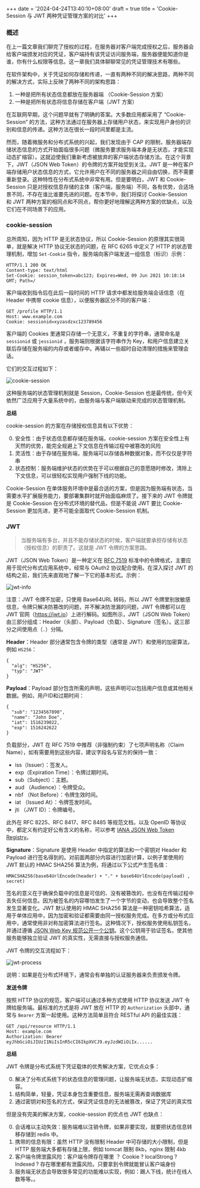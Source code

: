 +++
date = '2024-04-24T13:40:10+08:00'
draft = true
title = 'Cookie-Session 与 JWT 两种凭证管理方案的对比'
+++

### 概述

在上一篇文章我们聊完了授权的过程，在服务器对客户端完成授权之后，服务器会给客户端颁发对应的凭证，客户端持有该凭证访问服务端，服务器便能知道你是谁，你有什么权限等信息。这一章我们具体聊聊常见的凭证管理技术有哪些。

在软件架构中，关于凭证如何存储和传递，一直有两种不同的解决思路，两种不同的解决方式，实际上反映了两种不同的架构思路：

1. 一种是把所有状态信息都放在服务器端 （Cookie-Session 方案）
2. 一种是把所有状态将信息存储在客户端（JWT 方案）

在互联网早期，这个问题早就有了明确的答案。大多数应用都采用了 “Cookie-Session” 的方法，这种方法通过在服务器上存储用户状态，来实现用户身份的识别和信息的传递。这种方法在很长一段时间里都是主流。

然而，随着微服务和分布式系统的兴起，我们发现由于 CAP 的限制，服务器端存储状态信息的方式开始面临很多问题（微服务要求服务端本身是无状态，才能实现动态扩缩容）。这就迫使我们重新考虑被放弃的客户端状态存储方法。在这个背景下，JWT（JSON Web Token）的令牌的方案开始受到关注。JWT 是一种在客户端存储用户状态信息的方式，它允许用户在不同的服务器之间自由切换，而不需要重新登录。这种特性在分布式系统中非常有用。但是要明白，JWT 和 Cookie-Session 只是对授权信息存储的主体（客户端，服务端）不同，各有优势，合适场景不同，不存在谁比谁要先进的问题。在本节中，我们将探讨 Cookie-Session 和 JWT 两种方案的相同点和不同点，帮你更好地理解这两种方案的优缺点，以及它们在不同场景下的应用。

### cookie-session

总所周知，因为 HTTP 是无状态协议，所以 Cookie-Session 的原理其实很简单，就是解决 HTTP 协议无状态的问题，在 RFC 6265 中定义了 HTTP 的状态管理机制，增加 `Set-Cookie` 指令，服务端向客户端发送一组信息（标识）示例：

```
HTTP/1.1 200 OK
Content-type: text/html
Set-Cookie: session_token=abc123; Expires=Wed, 09 Jun 2021 10:18:14 GMT; Path=/
```

客户端收到指令后在此后一段时间的 HTTP 请求中都发给服务端会话信息（在 Header 中携带 cookie 信息），以便服务器区分不同的客户端：

```
GET /profile HTTP/1.1
Host: www.example.com
Cookie: sessionid=xyzasdzxc123789456
```

客户端的 Cookies 里通常只存储一个无意义，不重复的字符串，通常命名是 `sessionid` 或 `jessionid` ，服务端则根据该字符串作为 Key，和用户信息建立关联后存储在服务端的内存或者缓存中。再辅以一些超时自动清理的措施来管理会话。

它们的交互过程如下：

![cookie-session](https://s2.loli.net/2025/02/13/UoBaHJg3G4p2EKb.png)

这种服务端的状态管理机制就是 Session，Cookie-Session 也是最传统，但今天依然广泛应用于大量系统中的，由服务端与客户端联动来完成的状态管理机制。

**总结**

cookie-session 的方案在存储授权信息具有以下优势：

0.  安全性：由于状态信息都存储在服务端，cookie-session 方案在安全性上有天然的优势，能完全规避上下文信息在传输过程中被篡改的风险
0.  灵活性：由于存储在服务端，服务端可以存储各种数据对象，而不仅仅是字符串
0.  状态控制：服务端维护状态的优势在于可以根据自己的意愿随时修改，清除上下文信息，可以很轻松实现用户强制下线的功能。

Cookie-Session 在单体服务环境中是最合适的方案，但是因为服务端有状态，当需要水平扩展服务能力，要部署集群时就开始面临麻烦了。接下来的 JWT 令牌就是 Cookie-Session 在分布式环境的替代品，但是不能说 JWT 要比 Cookie-Session 更加先进，更不可能全面取代 Cookie-Session 机制。

### JWT

> 当服务端有多台，并且不能存储状态的时候，客户端就要承担存储有状态（授权信息）的职责了。这就是 JWT 令牌的方案思路。

JWT（JSON Web Token）是一种定义在 [RFC 7519](https://tools.ietf.org/html/rfc7519) 标准中的令牌格式，主要应用于现代分布式应用系统中，经常与 OAuth2 协议配合使用。在深入探讨 JWT 的结构之前，我们先来直观地了解一下它的基本形式。示例：

![jwt-info](https://s2.loli.net/2025/02/13/HTfC7nkqAcR6JiD.png)

注意：JWT 令牌不加密，只使用 Base64URL 转码，所以 JWT 令牌里别放敏感信息，令牌只解决防篡改的问题，并不解决防泄漏的问题，JWT 令牌都可以在 JWT 官网（<https://jwt.io>）上进行解码。如图所示，JWT（JSON Web Token）由三部分组成：Header（头部）、Payload（负载）、Signature（签名）。这三部分之间使用点（`.`）分隔。

**Header**：Header 部分通常包含令牌的类型（通常是 JWT）和使用的加密算法，例如 `HS256`：

```
{
  "alg": "HS256",
  "typ": "JWT"
}
```

**Payload**：Payload 部分包含所需的声明，这些声明可以包括用户信息或其他相关数据。例如，用户ID和过期时间：

```
{
  "sub": "1234567890",
  "name": "John Doe",
  "iat": 1516239022,
  "exp": 1516242622
}
```

负载部分，JWT 在 RFC 7519 中推荐（非强制约束）了七项声明名称（Claim Name），如有需要用到这些内容，建议字段名与官方的保持一致：

-   iss（Issuer）：签发人。
-   exp（Expiration Time）：令牌过期时间。
-   sub（Subject）：主题。
-   aud （Audience）：令牌受众。
-   nbf （Not Before）：令牌生效时间。
-   iat （Issued At）：令牌签发时间。
-   jti （JWT ID）：令牌编号。

此外在 RFC 8225、RFC 8417、RFC 8485 等规范文档，以及 OpenID 等协议中，都定义有约定好公有含义的名称，可以参考 [IANA JSON Web Token Registry](https://www.iana.org/assignments/jwt/jwt.xhtml)。

**Signature**：Signature 是使用 Header 中指定的算法和一个密钥对 Header 和 Payload 进行签名得到的。对前面两部分内容进行加密计算，以例子里使用的 JWT 默认的 HMAC SHA256 算法为例，将通过以下公式产生签名值：

```
HMACSHA256(base64UrlEncode(header) + "." + base64UrlEncode(payload) , secret)
```

签名的意义在于确保负载中的信息是可信的、没有被篡改的，也没有在传输过程中丢失任何信息。因为被签名的内容哪怕发生了一个字节的变动，也会导致整个签名发生显著变化。JWT 默认使用的 HMAC SHA256 算法是一种密钥哈希算法，适用于单体应用中，因为加密和验证都需要由同一授权服务完成。在多方或分布式应用中，通常使用非对称加密算法进行签名。这种情况下，授权服务使用私钥签名，并通过遵循 [JSON Web Key 规范公开一个公钥](https://datatracker.ietf.org/doc/html/rfc7517)。这个公钥用于验证签名，使其他服务能够独立验证 JWT 的真实性，无需直接与授权服务通信。

JWT 令牌的交互流程如下：

![jwt-process](https://s2.loli.net/2025/02/13/5Nm6pBQeCdFwaWf.png)

说明：如果是在分布式环境下，通常会有单独的认证服务器来负责颁发令牌。

**发送令牌**

按照 HTTP 协议的规范，客户端可以通过多种方式使用 HTTP 协议发送 JWT 令牌给服务端。最标准的方式是将 JWT 放在 HTTP 的 `Authorization` 头部中，通常与 `Bearer` 方案一起使用。这种方法简单且符合 RESTful API 的最佳实践：

```
GET /api/resource HTTP/1.1
Host: example.com
Authorization: Bearer eyJhbGciOiJIUzI1NiIsInR5cCI6IkpXVCJ9.eyJzdWIiOiIx......
```

**总结**

JWT 令牌是分布式系统下凭证载体的优秀解决方案，它优点众多：

0.  解决了分布式系统下的状态信息的管理问题，让服务端无状态，实现动态扩缩容。
0.  结构简单，轻量，凭证本身包含重要信息，服务端无需再查询数据库
0.  通过密钥对和签名的方式，保证凭证信息的无法被篡改，保证了凭证的真实性

但是没有完美的解决方案，cookie-session 的优点也 JWT 也缺点：

0.  会话难以主动失效：服务端难以注销令牌，如果非要实现，就要把状态信息转移存储到 redis 中。
0.  携带的信息有限：虽然 HTTP 没有限制 Header 中可存储的大小限制，但是 HTTP 服务端大多都有存储上限，例如 tomcat 限制 8kb，nginx 限制 4kb
0.  客户端令牌泄露风险：客户端令牌存在哪里 ？ Cookie ? localStrong ? Indexed ? 存在哪里都有泄露风险。只要拿到令牌就能冒认客户端身份
0.  服务端无状态会导致很多常见的功能难以实现，例如：踢人下线，统计在线人数等等。。